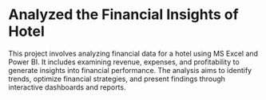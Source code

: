 # Analyzed the Financial Insights of Hotel
This project involves analyzing financial data for a hotel using MS Excel and Power BI. It includes examining revenue, expenses, and profitability to generate insights into financial performance. The analysis aims to identify trends, optimize financial strategies, and present findings through interactive dashboards and reports.
